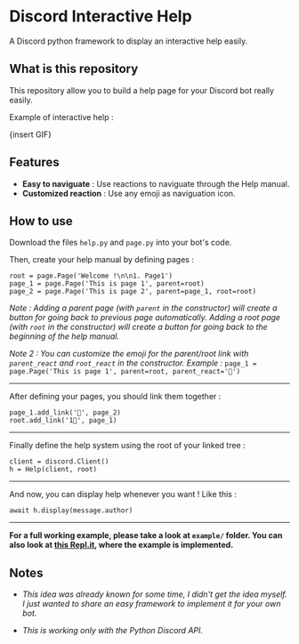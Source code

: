 # Discord Interactive Help
A Discord python framework to display an interactive help easily.

## What is this repository

This repository allow you to build a help page for your Discord bot really easily.

Example of interactive help :

{insert GIF}

## Features

* **Easy to naviguate** : Use reactions to naviguate through the Help manual.
* **Customized reaction** : Use any emoji as naviguation icon.

## How to use

Download the files `help.py` and `page.py` into your bot's code.

Then, create your help manual by defining pages :

```
root = page.Page('Welcome !\n\n1. Page1')
page_1 = page.Page('This is page 1', parent=root)
page_2 = page.Page('This is page 2', parent=page_1, root=root)
```

*Note : Adding a parent page (with `parent` in the constructor) will create a button for going back to previous page automatically. Adding a root page (with `root` in the constructor) will create a button for going back to the beginning of the help manual.*

*Note 2 : You can customize the emoji for the parent/root link with `parent_react` and `root_react` in the constructor. Example :*
`page_1 = page.Page('This is page 1', parent=root, parent_react='💩')`

---

After defining your pages, you should link them together :

```
page_1.add_link('💩', page_2)
root.add_link('1⃣', page_1)
```

---

Finally define the help system using the root of your linked tree :

```
client = discord.Client()
h = Help(client, root)
```

---

And now, you can display help whenever you want ! Like this :

`await h.display(message.author)`

---

**For a full working example, please take a look at `example/` folder. You can also look at [this Repl.it](https://repl.it/@NicolasRemond/example-of-interactive-help), where the example is implemented.**

## Notes

* *This idea was already known for some time, I didn't get the idea myself. I just wanted to share an easy framework to implement it for your own bot.*

* *This is working only with the Python Discord API.*
